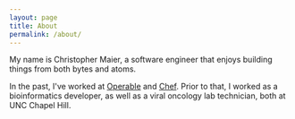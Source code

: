 ```yaml
---
layout: page
title: About
permalink: /about/
---
```


My name is Christopher Maier, a software engineer that enjoys building
things from both bytes and atoms.

In the past, I've worked at [Operable](http://operable.io) and
[Chef](https://chef.io). Prior to that, I worked as a bioinformatics
developer, as well as a viral oncology lab technician, both at UNC
Chapel Hill.
